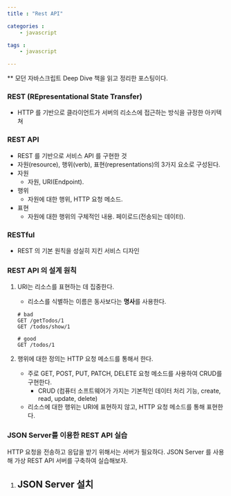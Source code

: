 ```yaml
---
title : "Rest API"

categories :
    - javascript

tags :
    - javascript

---
```

  ** 모던 자바스크립트 Deep Dive 책을 읽고 정리한 포스팅이다.

### REST (REpresentational State Transfer)

- HTTP 를 기반으로 클라이언트가 서버의 리소스에 접근하는 방식을 규정한 아키텍쳐

### REST API

- REST 를 기반으로 서비스 API 를 구현한 것
- 자원(resource), 행위(verb), 표현(representations)의 3가지 요소로 구성된다.
- 자원
  - 자원, URI(Endpoint).
- 행위
  - 자원에 대한 행위, HTTP 요청 메소드.
- 표현
  - 자원에 대한 행위의 구체적인 내용. 페이로드(전송되는 데이터).
  
### RESTful

- REST 의 기본 원칙을 성실히 지킨 서비스 디자인


### REST API 의 설계 원칙

1. URI는 리소스를 표현하는 데 집중한다.

   - 리소스를 식별하는 이름은 동사보다는 **명사**를 사용한다.

   ```
   # bad
   GET /getTodos/1
   GET /todos/show/1

   # good
   GET /todos/1
   ```

2. 행위에 대한 정의는 HTTP 요청 메소드를 통해서 한다.
   - 주로 GET, POST, PUT, PATCH, DELETE 요청 메소드를 사용하여 CRUD를 구현한다.
     - CRUD (컴퓨터 소프트웨어가 가지는 기본적인 데이터 처리 기능, create, read, update, delete)
   - 리소스에 대한 행위는 URI에 표현하지 않고, HTTP 요청 메소드를 통해 표현한다.

### JSON Server를 이용한 REST API 실습

HTTP 요청을 전송하고 응답을 받기 위해서는 서버가 필요하다. JSON Server 를 사용해 가상 REST API 서버를 구축하여 실습해보자.

1. JSON Server 설치
   -

